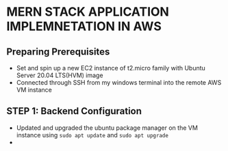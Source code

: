# MERN STACK APPLICATION IMPLEMNETATION IN AWS

## Preparing Prerequisites
  * Set and spin up a new EC2 instance of t2.micro family with Ubuntu Server 20.04 LTS(HVM) image
  * Connected through SSH from my windows terminal into the remote AWS VM instance

## STEP 1: Backend Configuration
  * Updated and upgraded the ubuntu package manager on the VM instance using `sudo apt update` and `sudo apt upgrade`
  * 
